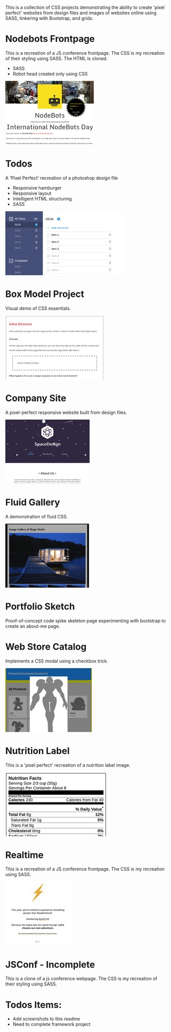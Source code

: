 This is a collection of CSS projects demonstrating the ability to create 'pixel perfect' websites from design files and images of websites online using SASS, tinkering with Bootstrap, and grids. 

# Nodebots Frontpage
This is a recreation of a JS conference frontpage. The CSS is my recreation of their styling using SASS. The HTML is cloned.
* SASS
* Robot head created only using CSS

![preview](https://github.com/MichaelrMentele/css-projects/blob/master/nodebots/nodebots_preview.png)

# Todos
A 'Pixel Perfect' recreation of a photoshop design file 
* Responsive hamburger
* Responsive layout
* Intelligent HTML structuring
* SASS

![preview](https://github.com/MichaelrMentele/css-projects/blob/master/todos/todos_preview.png)

# Box Model Project
Visual demo of CSS essentials.

![preview](https://github.com/MichaelrMentele/css-projects/blob/master/box_model_demo/box_model_preview.png)

# Company Site
A pixel-perfect responsive website built from design files.

![preview](https://github.com/MichaelrMentele/css-projects/blob/master/company_site/space_design_preview.png)

# Fluid Gallery
A demonstration of fluid CSS.

![preview](https://github.com/MichaelrMentele/css-projects/blob/master/fluid_gallery/fluid_gallery_preview.png)

# Portfolio Sketch
Proof-of-concept code spike skeleton page experimenting with bootstrap to create an about-me page. 
# Web Store Catalog
Implements a CSS modal using a checkbox trick.

![preview](https://github.com/MichaelrMentele/css-projects/blob/master/web_store_catalog/web_catalog_preview.png)

# Nutrition Label
This is a 'pixel perfect' recreation of a nutrition label image.

![preview](https://github.com/MichaelrMentele/css-projects/blob/master/nutrition_facts/nutrition_preview.png)

# Realtime 
This is a recreation of a JS conference frontpage. The CSS is my recreation using SASS. 

![preview](https://github.com/MichaelrMentele/css-projects/blob/master/realtime/realtime_preview.png)

# JSConf - Incomplete
This is a clone of a js conference webpage. The CSS is my recreation of their styling using SASS. 

# Todos Items:
- Add screenshots to this readme 
- Need to complete framework project